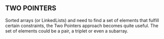 ## TWO POINTERS
Sorted arrays (or LinkedLists) and need to find a set of elements that fulfill certain constraints,
the Two Pointers approach becomes quite useful.
The set of elements could be a pair, a triplet or even a subarray.
